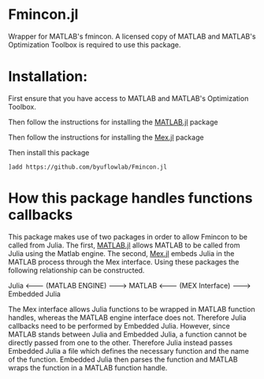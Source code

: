 # Fmincon.jl
Wrapper for MATLAB's fmincon.  A licensed copy of MATLAB and MATLAB's Optimization Toolbox is required to use this package.

# Installation:
First ensure that you have access to MATLAB and MATLAB's Optimization Toolbox.

Then follow the instructions for installing the [MATLAB.jl](https://github.com/JuliaInterop/MATLAB.jl) package

Then follow the instructions for installing the [Mex.jl](https://github.com/byuflowlab/Mex.jl) package

Then install this package
```
]add https://github.com/byuflowlab/Fmincon.jl
```

# How this package handles functions callbacks

This package makes use of two packages in order to allow Fmincon to be called from Julia.  The first, [MATLAB.jl](https://github.com/JuliaInterop/MATLAB.jl) allows MATLAB to be called from Julia using the Matlab engine.  The second, [Mex.jl](https://github.com/taylormcd/Mex.jl) embeds Julia in the MATLAB process through the Mex interface. Using these packages the following relationship can be constructed.

Julia <--- (MATLAB ENGINE) ---> MATLAB <--- (MEX Interface) ---> Embedded Julia

The Mex interface allows Julia functions to be wrapped in MATLAB function handles, whereas the MATLAB engine interface does not.  Therefore Julia callbacks need to be performed by Embedded Julia.  However, since MATLAB stands between Julia and Embedded Julia, a function cannot be directly passed from one to the other.  Therefore Julia instead passes Embedded Julia a file which defines the necessary function and the name of the function.  Embedded Julia then parses the function and MATLAB wraps the function in a MATLAB function handle.

